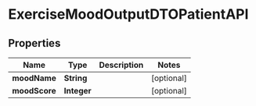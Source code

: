 

# ExerciseMoodOutputDTOPatientAPI


## Properties

| Name | Type | Description | Notes |
|------------ | ------------- | ------------- | -------------|
|**moodName** | **String** |  |  [optional] |
|**moodScore** | **Integer** |  |  [optional] |



